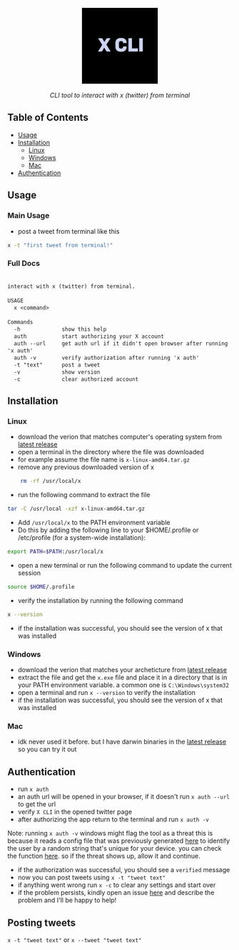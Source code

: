 <p align="center">
  <img src="./assets/x.png" alt="Logo" height=170>
</p>

<p align="center">

<div align="center"><i>CLI tool to interact with x (twitter) from terminal</i></div>

## Table of Contents

- [Usage](#usage)
- [Installation](#installation)
  - [Linux](#linux)
  - [Windows](#windows)
  - [Mac](#mac)
- [Authentication](#authentication)

## Usage

### Main Usage

- post a tweet from terminal like this

```bash
x -t "first tweet from terminal!"
```

### Full Docs

```text

interact with x (twitter) from terminal.

USAGE
  x <command>

Commands
  -h             show this help
  auth           start authorizing your X account
  auth --url     get auth url if it didn't open browser after running 'x auth'
  auth -v        verify authorization after running 'x auth'
  -t "text"      post a tweet
  -v             show version
  -c             clear authorized account
```

## Installation

### Linux

- download the verion that matches computer's operating system from [latest release](https://github.com/devhindo/x/releases/latest)
- open a terminal in the directory where the file was downloaded
- for example assume the file name is `x-linux-amd64.tar.gz`
- remove any previous downloaded version of x 

```bash
    rm -rf /usr/local/x
```

- run the following command to extract the file 

```bash
tar -C /usr/local -xzf x-linux-amd64.tar.gz
```

- Add `/usr/local/x` to the PATH environment variable
- Do this by adding the following line to your $HOME/.profile or /etc/profile (for a system-wide installation):

```bash
export PATH=$PATH:/usr/local/x
```

- open a new terminal or run the following command to update the current session

```bash
source $HOME/.profile 
```

- verify the installation by running the following command

```bash
x --version
```

- if the installation was successful, you should see the version of x that was installed

### Windows

- download the verion that matches your archeticture from [latest release](https://github.com/devhindo/x/releases/latest)
- extract the file and get the `x.exe` file and place it in a directory that is in your PATH environment variable. a common one is `C:\Windows\system32`
- open a terminal and run `x --version` to verify the installation
- if the installation was successful, you should see the version of x that was installed

### Mac

- idk never used it before. but I have darwin binaries in the [latest release](https://github.com/devhindo/x/releases/latest) so you can try it out

## Authentication

- run `x auth`
- an auth url will be opened in your browser, if it doesn't run `x auth --url` to get the url
- verify `X CLI` in the opened twitter page
- after authorizing the app return to the terminal and run `x auth -v`

Note: running `x auth -v` windows might flag the tool as a threat this is because it reads a config file that was previously generated [here](https://github.com/devhindo/x/blob/b00b1a911e1e7ac364dd2d10f941e95d76bfb3ac/src/cli/lock/key.go#L13) to identify the user by a random string that's unique for your device. you can check the function [here](https://github.com/devhindo/x/blob/b00b1a911e1e7ac364dd2d10f941e95d76bfb3ac/src/cli/lock/key.go#L42C1-L42C1). so if the threat shows up, allow it and continue.

- if the authorization was successful, you should see a `verified` message
- now you can post tweets using `x -t "tweet text"`
- if anything went wrong run `x -c` to clear any settings and start over
- if the problem persists, kindly open an issue [here](https://github.com/devhindo/x/issues/new) and describe the problem and I'll be happy to help!


## Posting tweets

`x -t "tweet text"` or `x --tweet "tweet text"`
